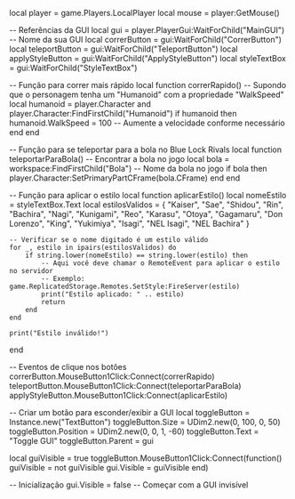 local player = game.Players.LocalPlayer
local mouse = player:GetMouse()

-- Referências da GUI
local gui = player.PlayerGui:WaitForChild("MainGUI") -- Nome da sua GUI
local correrButton = gui:WaitForChild("CorrerButton")
local teleportButton = gui:WaitForChild("TeleportButton")
local applyStyleButton = gui:WaitForChild("ApplyStyleButton")
local styleTextBox = gui:WaitForChild("StyleTextBox")

-- Função para correr mais rápido
local function correrRapido()
    -- Supondo que o personagem tenha um "Humanoid" com a propriedade "WalkSpeed"
    local humanoid = player.Character and player.Character:FindFirstChild("Humanoid")
    if humanoid then
        humanoid.WalkSpeed = 100  -- Aumente a velocidade conforme necessário
    end
end

-- Função para se teleportar para a bola no Blue Lock Rivals
local function teleportarParaBola()
    -- Encontrar a bola no jogo
    local bola = workspace:FindFirstChild("Bola") -- Nome da bola no jogo
    if bola then
        player.Character:SetPrimaryPartCFrame(bola.CFrame)
    end
end

-- Função para aplicar o estilo
local function aplicarEstilo()
    local nomeEstilo = styleTextBox.Text
    local estilosValidos = {
        "Kaiser",
        "Sae",
        "Shidou",
        "Rin",
        "Bachira",
        "Nagi",
        "Kunigami",
        "Reo",
        "Karasu",
        "Otoya",
        "Gagamaru",
        "Don Lorenzo",
        "King",
        "Yukimiya",
        "Isagi",
        "NEL Isagi",
        "NEL Bachira"
    }

    -- Verificar se o nome digitado é um estilo válido
    for _, estilo in ipairs(estilosValidos) do
        if string.lower(nomeEstilo) == string.lower(estilo) then
            -- Aqui você deve chamar o RemoteEvent para aplicar o estilo no servidor
            -- Exemplo: game.ReplicatedStorage.Remotes.SetStyle:FireServer(estilo)
            print("Estilo aplicado: " .. estilo)
            return
        end
    end

    print("Estilo inválido!")
end

-- Eventos de clique nos botões
correrButton.MouseButton1Click:Connect(correrRapido)
teleportButton.MouseButton1Click:Connect(teleportarParaBola)
applyStyleButton.MouseButton1Click:Connect(aplicarEstilo)

-- Criar um botão para esconder/exibir a GUI
local toggleButton = Instance.new("TextButton")
toggleButton.Size = UDim2.new(0, 100, 0, 50)
toggleButton.Position = UDim2.new(0, 0, 1, -60)
toggleButton.Text = "Toggle GUI"
toggleButton.Parent = gui

local guiVisible = true
toggleButton.MouseButton1Click:Connect(function()
    guiVisible = not guiVisible
    gui.Visible = guiVisible
end)

-- Inicialização
gui.Visible = false  -- Começar com a GUI invisível
